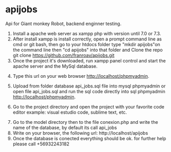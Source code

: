 # apijobs
Api for Giant monkey Robot, backend enginner testing.

1. Install a apache web server as xampp php with version until 7.0 or 7.3.
2. After install xampp is install correctly, open a prompt command line as cmd or git bash, then go to your htdocs folder type "mkdir apijobs"on the command line then "cd apijobs" into that folder and Clone the repo git clone https://github.com/franroav/apijobs.git
3. Once the project it's downloaded, run xampp panel control and start the apache server and the MySql database.</p>
4. Type this url on your web browser <a href="http://localhost/phpmyadmin">http://localhost/phpmyadmin</a>.</p>
5. Upload from folder database api_jobs.sql file into mysql phpmyadmin or open file api_jobs.sql and run the sql code directly into sql phpmyadmin <a href="http://localhost/phpmyadmin">http://localhost/phpmyadmin</a>.</p>
6. Go to the project directory and open the project with your favorite code editor example: visual estudio code, sublime text, etc.</p>
7. Go to the model directory then to the file conexion.php and write the name of the database, by default its call api_jobs
8. Write on your browser, the following url: http://localhost/apijobs
9. Once the database is conected everything should be ok. for further help please call +56932243182

